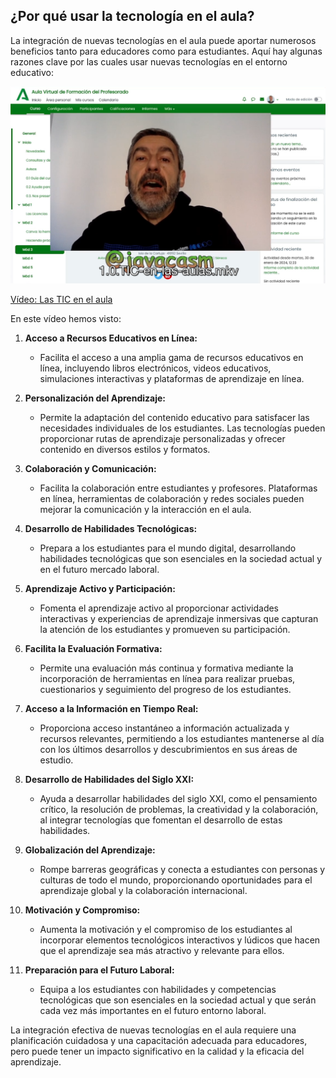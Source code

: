 ## ¿Por qué usar la tecnología en el aula?

La integración de nuevas tecnologías en el aula puede aportar numerosos beneficios tanto para educadores como para estudiantes. Aquí hay algunas razones clave por las cuales usar nuevas tecnologías en el entorno educativo:

[![](./images/portada-1.0.TIC-aula.png)](https://drive.google.com/file/d/1mvYCjRCKLdXdk7CVUwwTZem-cp6x9h8B/view?usp=sharing)

[Vídeo: Las TIC en el aula](https://drive.google.com/file/d/1mvYCjRCKLdXdk7CVUwwTZem-cp6x9h8B/view?usp=sharing)

En este vídeo hemos visto:

1. **Acceso a Recursos Educativos en Línea:**
   - Facilita el acceso a una amplia gama de recursos educativos en línea, incluyendo libros electrónicos, videos educativos, simulaciones interactivas y plataformas de aprendizaje en línea.

2. **Personalización del Aprendizaje:**
   - Permite la adaptación del contenido educativo para satisfacer las necesidades individuales de los estudiantes. Las tecnologías pueden proporcionar rutas de aprendizaje personalizadas y ofrecer contenido en diversos estilos y formatos.

3. **Colaboración y Comunicación:**
   - Facilita la colaboración entre estudiantes y profesores. Plataformas en línea, herramientas de colaboración y redes sociales pueden mejorar la comunicación y la interacción en el aula.

4. **Desarrollo de Habilidades Tecnológicas:**
   - Prepara a los estudiantes para el mundo digital, desarrollando habilidades tecnológicas que son esenciales en la sociedad actual y en el futuro mercado laboral.

5. **Aprendizaje Activo y Participación:**
   - Fomenta el aprendizaje activo al proporcionar actividades interactivas y experiencias de aprendizaje inmersivas que capturan la atención de los estudiantes y promueven su participación.

6. **Facilita la Evaluación Formativa:**
   - Permite una evaluación más continua y formativa mediante la incorporación de herramientas en línea para realizar pruebas, cuestionarios y seguimiento del progreso de los estudiantes.

7. **Acceso a la Información en Tiempo Real:**
   - Proporciona acceso instantáneo a información actualizada y recursos relevantes, permitiendo a los estudiantes mantenerse al día con los últimos desarrollos y descubrimientos en sus áreas de estudio.

8. **Desarrollo de Habilidades del Siglo XXI:**
   - Ayuda a desarrollar habilidades del siglo XXI, como el pensamiento crítico, la resolución de problemas, la creatividad y la colaboración, al integrar tecnologías que fomentan el desarrollo de estas habilidades.

9. **Globalización del Aprendizaje:**
   - Rompe barreras geográficas y conecta a estudiantes con personas y culturas de todo el mundo, proporcionando oportunidades para el aprendizaje global y la colaboración internacional.

10. **Motivación y Compromiso:**
    - Aumenta la motivación y el compromiso de los estudiantes al incorporar elementos tecnológicos interactivos y lúdicos que hacen que el aprendizaje sea más atractivo y relevante para ellos.

11. **Preparación para el Futuro Laboral:**
    - Equipa a los estudiantes con habilidades y competencias tecnológicas que son esenciales en la sociedad actual y que serán cada vez más importantes en el futuro entorno laboral.

La integración efectiva de nuevas tecnologías en el aula requiere una planificación cuidadosa y una capacitación adecuada para educadores, pero puede tener un impacto significativo en la calidad y la eficacia del aprendizaje.

